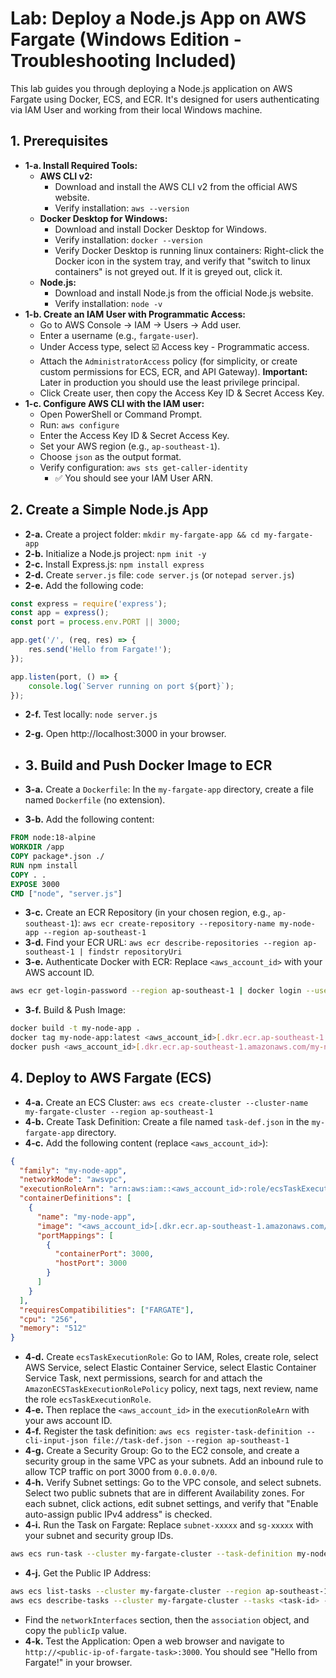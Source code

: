 # Lab: Deploy a Node.js App on AWS Fargate (Windows Edition - Troubleshooting Included)

This lab guides you through deploying a Node.js application on AWS Fargate using Docker, ECS, and ECR. It's designed for users authenticating via IAM User and working from their local Windows machine.

## 1. Prerequisites

* **1-a. Install Required Tools:**
    * **AWS CLI v2:**
        * Download and install the AWS CLI v2 from the official AWS website.
        * Verify installation: `aws --version`
    * **Docker Desktop for Windows:**
        * Download and install Docker Desktop for Windows.
        * Verify installation: `docker --version`
        * Verify Docker Desktop is running linux containers: Right-click the Docker icon in the system tray, and verify that "switch to linux containers" is not greyed out. If it is greyed out, click it.
    * **Node.js:**
        * Download and install Node.js from the official Node.js website.
        * Verify installation: `node -v`
* **1-b. Create an IAM User with Programmatic Access:**
    * Go to AWS Console → IAM → Users → Add user.
    * Enter a username (e.g., `fargate-user`).
    * Under Access type, select ☑️ Access key - Programmatic access.
    * Attach the `AdministratorAccess` policy (for simplicity, or create custom permissions for ECS, ECR, and API Gateway). **Important:** Later in production you should use the least privilege principal.
    * Click Create user, then copy the Access Key ID & Secret Access Key.
* **1-c. Configure AWS CLI with the IAM user:**
    * Open PowerShell or Command Prompt.
    * Run: `aws configure`
    * Enter the Access Key ID & Secret Access Key.
    * Set your AWS region (e.g., `ap-southeast-1`).
    * Choose `json` as the output format.
    * Verify configuration: `aws sts get-caller-identity`
        * ✅ You should see your IAM User ARN.

## 2. Create a Simple Node.js App

* **2-a.** Create a project folder: `mkdir my-fargate-app && cd my-fargate-app`
* **2-b.** Initialize a Node.js project: `npm init -y`
* **2-c.** Install Express.js: `npm install express`
* **2-d.** Create `server.js` file: `code server.js` (or `notepad server.js`)
* **2-e.** Add the following code:

```javascript
const express = require('express');
const app = express();
const port = process.env.PORT || 3000;

app.get('/', (req, res) => {
    res.send('Hello from Fargate!');
});

app.listen(port, () => {
    console.log(`Server running on port ${port}`);
});
```

* **2-f.** Test locally: `node server.js`
* **2-g.** Open http://localhost:3000 in your browser.

* ## 3. Build and Push Docker Image to ECR

* **3-a.** Create a `Dockerfile`: In the `my-fargate-app` directory, create a file named `Dockerfile` (no extension).
* **3-b.** Add the following content:

```dockerfile
FROM node:18-alpine
WORKDIR /app
COPY package*.json ./
RUN npm install
COPY . .
EXPOSE 3000
CMD ["node", "server.js"]
```

* **3-c.** Create an ECR Repository (in your chosen region, e.g., `ap-southeast-1`): `aws ecr create-repository --repository-name my-node-app --region ap-southeast-1`
* **3-d.** Find your ECR URL: `aws ecr describe-repositories --region ap-southeast-1 | findstr repositoryUri`
* **3-e.** Authenticate Docker with ECR: Replace `<aws_account_id>` with your AWS account ID.

```bash
aws ecr get-login-password --region ap-southeast-1 | docker login --username AWS --password-stdin <aws_account_id>.dkr.ecr.ap-southeast-1.amazonaws.com
```

* **3-f.** Build & Push Image:

```bash
docker build -t my-node-app .
docker tag my-node-app:latest <aws_account_id>[.dkr.ecr.ap-southeast-1.amazonaws.com/my-node-app:latest](https://www.google.com/search?q=https://.dkr.ecr.ap-southeast-1.amazonaws.com/my-node-app:latest)
docker push <aws_account_id>[.dkr.ecr.ap-southeast-1.amazonaws.com/my-node-app:latest](https://www.google.com/search?q=https://.dkr.ecr.ap-southeast-1.amazonaws.com/my-node-app:latest)
```

## 4. Deploy to AWS Fargate (ECS)

* **4-a.** Create an ECS Cluster: `aws ecs create-cluster --cluster-name my-fargate-cluster --region ap-southeast-1`
* **4-b.** Create Task Definition: Create a file named `task-def.json` in the `my-fargate-app` directory.
* **4-c.** Add the following content (replace `<aws_account_id>`):

```json
{
  "family": "my-node-app",
  "networkMode": "awsvpc",
  "executionRoleArn": "arn:aws:iam::<aws_account_id>:role/ecsTaskExecutionRole",
  "containerDefinitions": [
    {
      "name": "my-node-app",
      "image": "<aws_account_id>[.dkr.ecr.ap-southeast-1.amazonaws.com/my-node-app:latest](https://www.google.com/search?q=https://.dkr.ecr.ap-southeast-1.amazonaws.com/my-node-app:latest)",
      "portMappings": [
        {
          "containerPort": 3000,
          "hostPort": 3000
        }
      ]
    }
  ],
  "requiresCompatibilities": ["FARGATE"],
  "cpu": "256",
  "memory": "512"
}
```

* **4-d.** Create `ecsTaskExecutionRole`: Go to IAM, Roles, create role, select AWS Service, select Elastic Container Service, select Elastic Container Service Task, next permissions, search for and attach the `AmazonECSTaskExecutionRolePolicy` policy, next tags, next review, name the role `ecsTaskExecutionRole`.
* **4-e.** Then replace the `<aws_account_id>` in the `executionRoleArn` with your aws account ID.
* **4-f.** Register the task definition: `aws ecs register-task-definition --cli-input-json file://task-def.json --region ap-southeast-1`
* **4-g.** Create a Security Group: Go to the EC2 console, and create a security group in the same VPC as your subnets. Add an inbound rule to allow TCP traffic on port 3000 from `0.0.0.0/0`.
* **4-h.** Verify Subnet settings: Go to the VPC console, and select subnets. Select two public subnets that are in different Availability zones. For each subnet, click actions, edit subnet settings, and verify that "Enable auto-assign public IPv4 address" is checked.
* **4-i.** Run the Task on Fargate: Replace `subnet-xxxxx` and `sg-xxxxx` with your subnet and security group IDs.

```bash
aws ecs run-task --cluster my-fargate-cluster --task-definition my-node-app --launch-type FARGATE --network-configuration "awsvpcConfiguration={subnets=[subnet-xxxxx, subnet-xxxxx],securityGroups=[sg-xxxxx],assignPublicIp=ENABLED}" --region ap-southeast-1
```

* **4-j.** Get the Public IP Address:

```bash
aws ecs list-tasks --cluster my-fargate-cluster --region ap-southeast-1
aws ecs describe-tasks --cluster my-fargate-cluster --tasks <task-id> --region ap-southeast-1
```

* Find the `networkInterfaces` section, then the `association` object, and copy the `publicIp` value.
* **4-k.** Test the Application: Open a web browser and navigate to `http://<public-ip-of-fargate-task>:3000`. You should see "Hello from Fargate!" in your browser.
